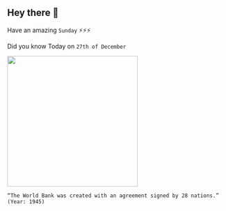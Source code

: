 ## Hey there 👋
Have an amazing `Sunday` ⚡⚡⚡

Did you know Today on `27th of December`
 
 [<img src="https://upload.wikimedia.org/wikipedia/commons/thumb/d/dd/Tsunami_disaster_memorial_plaque_in_Batticaloa.jpg/2560px-Tsunami_disaster_memorial_plaque_in_Batticaloa.jpg" width="300" />](https://en.wikipedia.org/wiki/2004_Indian_Ocean_earthquake_and_tsunami) 
 ```
“The World Bank was created with an agreement signed by 28 nations.” (Year: 1945)
```
